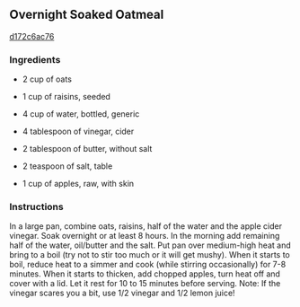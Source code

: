 ## Overnight Soaked Oatmeal

[d172c6ac76](http://tastykitchen.com/recipes/breakfastbrunch/overnight-soaked-oatmeal/)

### Ingredients

 - 2 cup of oats

 - 1 cup of raisins, seeded

 - 4 cup of water, bottled, generic

 - 4 tablespoon of vinegar, cider

 - 2 tablespoon of butter, without salt

 - 2 teaspoon of salt, table

 - 1 cup of apples, raw, with skin

### Instructions

In a large pan, combine oats, raisins, half of the water and the apple cider vinegar. Soak overnight or at least 8 hours. In the morning add remaining half of the water, oil/butter and the salt. Put pan over medium-high heat and bring to a boil (try not to stir too much or it will get mushy). When it starts to boil, reduce heat to a simmer and cook (while stirring occasionally) for 7-8 minutes. When it starts to thicken, add chopped apples, turn heat off and cover with a lid. Let it rest for 10 to 15 minutes before serving. Note: If the vinegar scares you a bit, use 1/2 vinegar and 1/2 lemon juice!